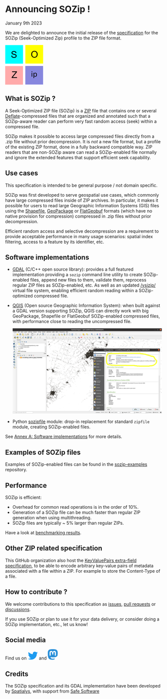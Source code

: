 # Announcing SOZip !

January 9th 2023

We are delighted to announce the initial release of the
[specification](../sozip_specification.md) for the SOZip (Seek-Optimized Zip)
profile to the ZIP file format.

![Logo](../images/logo.png)

## What is SOZip ?

A Seek-Optimized ZIP file (SOZip) is a
[ZIP](https://en.wikipedia.org/wiki/ZIP_(file_format)) file that contains one
or several [Deflate](https://www.ietf.org/rfc/rfc1951.txt)-compressed files
that are organized and annotated such that a SOZip-aware reader can perform
very fast random access (seek) within a compressed file.

SOZip makes it possible to access large compressed files directly from a .zip
file without prior decompression. It is *not* a new file format, but a profile
of the existing ZIP format, done in a fully backward compatible way. ZIP
readers that are non-SOZip aware can read a SOZip-enabled file
normally and ignore the extended features that support efficient seek
capability.

## Use cases

This specification is intended to be general purpose / not domain specific.

SOZip was first developed to serve geospatial use cases, which commonly
have large compressed files inside of ZIP archives. In particular, it makes it
possible for users to read large Geographic Information Systems (GIS) files using the
[Shapefile](https://en.wikipedia.org/wiki/Shapefile),
[GeoPackage](https://www.geopackage.org/) or
[FlatGeobuf](http://flatgeobuf.org/) formats (which have no native provision
for compression) compressed in .zip files without prior decompression.

Efficient random access and selective decompression are a requirement to provide
acceptable performance in many usage scenarios: spatial index filtering, access to a
feature by its identifier, etc.

## Software implementations

- [GDAL](https://gdal.org) (C/C++ open source library):
  provides a full featured implementation providing a
  ``sozip`` command line utility to create SOZip-enabled files, append new files
  to them, validate them, reprocess regular ZIP files as SOZip-enabled, etc.
  As well as an updated [/vsizip/](https://gdal.org/user/virtual_file_systems.html#vsizip-zip-archives)
  virtual file system, enabling efficient random reading within a
  SOZip-optimized compressed file.

- [QGIS](https://qgis.org) (Open source Geographic Information System):
  when built against a GDAL version supporting SOZip, QGIS can directly work with
  big GeoPackage, Shapefile or FlatGeobuf SOZip-enabled compressed files, with
  performance close to reading the uncompressed file.

  ![qgis-screenshot](01-announcement/qgis-screenshot.png)

- Python [sozipfile](https://github.com/sozip/sozipfile) module: drop-in replacement
  for standard ``zipfile`` module, creating SOZip-enabled files.

See [Annex A: Software implementations](https://github.com/sozip/sozip-spec/blob/master/sozip_specification.md#annex-a-software-implementations)
for more details.

## Examples of SOZip files

Examples of SOZip-enabled files can be found in the
[sozip-examples](https://github.com/sozip/sozip-examples) repository.

## Performance

SOZip is efficient:
- Overhead for common read operations is in the order of 10%.
- Generation of a SOZip file can be much faster than regular ZIP generation when using multithreading.
- SOZip files are typically ~ 5% larger than regular ZIPs.

Have a look at [benchmarking results](../README.md#benchmarking).

## Other ZIP related specification

This GitHub organization also host the
[KeyValuePairs extra-field specification](https://github.com/sozip/keyvaluepairs-spec/blob/master/zip_keyvalue_extra_field_specification.md),
to be able to encode arbitrary key-value pairs of metadata associated with a file
within a ZIP. For example to store the Content-Type of a file.

## How to contribute ?

We welcome contributions to this specification as [issues](https://github.com/sozip/sozip-spec/issues),
[pull requests](https://github.com/sozip/sozip-spec/pulls) or
[discussions](https://github.com/sozip/sozip-spec/discussions).

If you use SOZip or plan to use it for your data delivery, or consider doing a
SOZip implementation, etc., let us know!

## Social media

Find us on [![Twitter](images/32px-Twitter-logo.svg.png)](https://twitter.com/sozipOrg) and
[![Mastodon](images/Mastodon_Logotype_(Simple).png)](https://fosstodon.org/@sozip)

## Credits

The SOZip specification and its GDAL implementation have been developed by
[Spatialys](https://spatialys.com), with support from [Safe Software](https://www.safe.com/)
